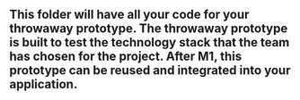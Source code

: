 ## This folder will have all your code for your throwaway prototype. The throwaway prototype is built to test the technology stack that the team has chosen for the project. After M1, this prototype can be reused and integrated into your application. 
